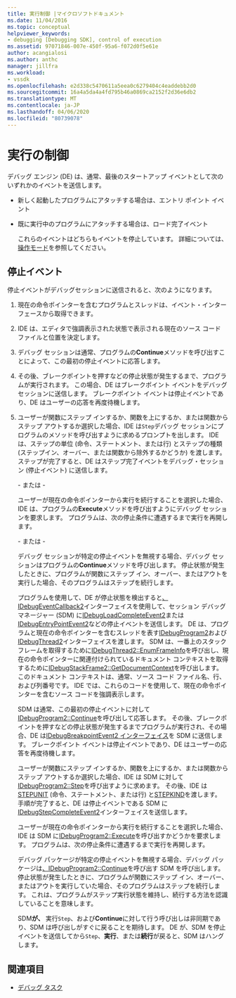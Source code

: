 ```yaml
---
title: 実行制御 |マイクロソフトドキュメント
ms.date: 11/04/2016
ms.topic: conceptual
helpviewer_keywords:
- debugging [Debugging SDK], control of execution
ms.assetid: 97071846-007e-450f-95a6-f072d0f5e61e
author: acangialosi
ms.author: anthc
manager: jillfra
ms.workload:
- vssdk
ms.openlocfilehash: e2d338c5470611a5eea0c6279404c4eaddebb2d0
ms.sourcegitcommit: 16a4a5da4a4fd795b46a0869ca2152f2d36e6db2
ms.translationtype: MT
ms.contentlocale: ja-JP
ms.lasthandoff: 04/06/2020
ms.locfileid: "80739078"
---
```

# <a name="control-of-execution"></a>実行の制御
デバッグ エンジン (DE) は、通常、最後のスタートアップ イベントとして次のいずれかのイベントを送信します。

- 新しく起動したプログラムにアタッチする場合は、エントリ ポイント イベント

- 既に実行中のプログラムにアタッチする場合は、ロード完了イベント

  これらのイベントはどちらもイベントを停止しています。 詳細については、[操作モード](../../extensibility/debugger/operational-modes.md)を参照してください。

## <a name="stopping-event"></a>停止イベント
 停止イベントがデバッグセッションに送信されると、次のようになります。

1. 現在の命令ポインターを含むプログラムとスレッドは、イベント・インターフェースから取得できます。

2. IDE は、エディタで強調表示された状態で表示される現在のソース コード ファイルと位置を決定します。

3. デバッグ セッションは通常、プログラムの**Continue**メソッドを呼び出すことによって、この最初の停止イベントに応答します。

4. その後、ブレークポイントを押すなどの停止状態が発生するまで、プログラムが実行されます。 この場合、DE はブレークポイント イベントをデバッグ セッションに送信します。 ブレークポイント イベントは停止イベントであり、DE はユーザーの応答を再度待機します。

5. ユーザーが関数にステップ インするか、関数を上にするか、または関数からステップ アウトするか選択した場合、IDE は`Step`デバッグ セッションにプログラムのメソッドを呼び出すように求めるプロンプトを出します。 IDE は、ステップの単位 (命令、ステートメント、または行) とステップの種類 (ステップイン、オーバー、または関数から除外するかどうか) を渡します。 ステップが完了すると、DE はステップ完了イベントをデバッグ・セッション (停止イベント) に送信します。

    \- または -

    ユーザーが現在の命令ポインターから実行を続行することを選択した場合、IDE は、プログラムの**Execute**メソッドを呼び出すようにデバッグ セッションを要求します。 プログラムは、次の停止条件に遭遇するまで実行を再開します。

    \- または -

    デバッグ セッションが特定の停止イベントを無視する場合、デバッグ セッションはプログラムの**Continue**メソッドを呼び出します。 停止状態が発生したときに、プログラムが関数にステップ イン、オーバー、またはアウトを実行した場合、そのプログラムはステップを続行します。

   プログラムを使用して、DE が停止状態を検出すると[、IDebugEventCallback2](../../extensibility/debugger/reference/idebugeventcallback2.md)インターフェイスを使用して、セッション デバッグ マネージャー (SDM) に[IDebugLoadCompleteEvent2](../../extensibility/debugger/reference/idebugloadcompleteevent2.md)または[IDebugEntryPointEvent2](../../extensibility/debugger/reference/idebugentrypointevent2.md)などの停止イベントを送信します。 DE は、プログラムと現在の命令ポインターを含むスレッドを表す[IDebugProgram2](../../extensibility/debugger/reference/idebugprogram2.md)および[IDebugThread2](../../extensibility/debugger/reference/idebugthread2.md)インターフェイスを渡します。 SDM は、一番上のスタック フレームを取得するために[IDebugThread2::EnumFrameInfo](../../extensibility/debugger/reference/idebugthread2-enumframeinfo.md)を呼び出し、現在の命令ポインターに関連付けられているドキュメント コンテキストを取得するために[IDebugStackFrame2::GetDocumentContext](../../extensibility/debugger/reference/idebugstackframe2-getdocumentcontext.md)を呼び出します。 このドキュメント コンテキストは、通常、ソース コード ファイル名、行、および列番号です。 IDE では、これらのコードを使用して、現在の命令ポインターを含むソース コードを強調表示します。

   SDM は通常、この最初の停止イベントに対して[IDebugProgram2::Continue](../../extensibility/debugger/reference/idebugprogram2-continue.md)を呼び出して応答します。 その後、ブレークポイントを押すなどの停止状態が発生するまでプログラムが実行され、その場合、DE は[IDebugBreakpointEvent2 インターフェイス](../../extensibility/debugger/reference/idebugbreakpointevent2.md)を SDM に送信します。 ブレークポイント イベントは停止イベントであり、DE はユーザーの応答を再度待機します。

   ユーザーが関数にステップ インするか、関数を上にするか、または関数からステップ アウトするか選択した場合、IDE は SDM に対して[IDebugProgram2::Step](../../extensibility/debugger/reference/idebugprogram2-step.md)を呼び出すように求めます。 その後、IDE は[STEPUNIT](../../extensibility/debugger/reference/stepunit.md) (命令、ステートメント、または行) と[STEPKIND](../../extensibility/debugger/reference/stepkind.md)を渡します。 手順が完了すると、DE は停止イベントである SDM に[IDebugStepCompleteEvent2](../../extensibility/debugger/reference/idebugstepcompleteevent2.md)インターフェイスを送信します。

   ユーザーが現在の命令ポインターから実行を続行することを選択した場合、IDE は SDM に[IDebugProgram2::Execute](../../extensibility/debugger/reference/idebugprogram2-execute.md)を呼び出すかどうかを要求します。 プログラムは、次の停止条件に遭遇するまで実行を再開します。

   デバッグ パッケージが特定の停止イベントを無視する場合、デバッグ パッケージは[、IDebugProgram2::Continue](../../extensibility/debugger/reference/idebugprogram2-continue.md)を呼び出す SDM を呼び出します。 停止状態が発生したときに、プログラムが関数にステップ イン、オーバー、またはアウトを実行していた場合、そのプログラムはステップを続行します。 これは、プログラムがステップ実行状態を維持し、続行する方法を認識していることを意味します。

   SDM**が、** 実行`Step`、および**Continue**に対して行う呼び出しは非同期であり、SDM は呼び出しがすぐに戻ることを期待します。 DE が、SDM を停止イベントを送信してから`Step`、**実行**、または**続行**が戻ると、SDM はハングします。

## <a name="see-also"></a>関連項目
- [デバッグ タスク](../../extensibility/debugger/debugging-tasks.md)
